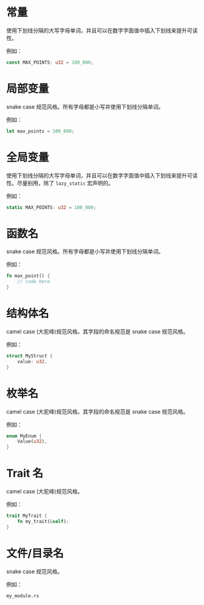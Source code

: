 # 常量

使用下划线分隔的大写字母单词，并且可以在数字字面值中插入下划线来提升可读性。

例如：

```rust
const MAX_POINTS: u32 = 100_000;
```

# 局部变量

snake case 规范风格。所有字母都是小写并使用下划线分隔单词。

例如：

```rust
let max_points = 100_000;
```

# 全局变量

使用下划线分隔的大写字母单词，并且可以在数字字面值中插入下划线来提升可读性。尽量别用，除了 `lazy_static` 宏声明的。

例如：

```rust
static MAX_POINTS: u32 = 100_000;
```

# 函数名

snake case 规范风格。所有字母都是小写并使用下划线分隔单词。

例如：

```rust
fn max_point() {
    // code here
}
```

# 结构体名

camel case (大驼峰)规范风格。其字段的命名规范是 snake case 规范风格。

例如：

```rust
struct MyStruct {
    value: u32,
}
```

# 枚举名

camel case (大驼峰)规范风格。其字段的命名规范是 snake case 规范风格。

例如：

```rust
enum MyEnum {
    Value(u32),
}
```

# Trait 名

camel case (大驼峰)规范风格。

例如：

```rust
trait MyTrait {
    fn my_trait(&self);
}
```

# 文件/目录名

snake case 规范风格。

例如：

```shell
my_module.rs
```
